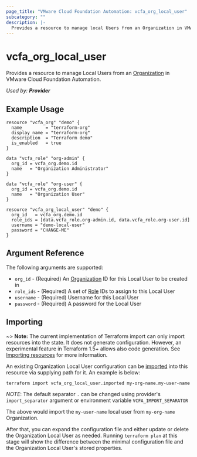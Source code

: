 ```yaml
---
page_title: "VMware Cloud Foundation Automation: vcfa_org_local_user"
subcategory: ""
description: |-
  Provides a resource to manage local Users from an Organization in VMware Cloud Foundation Automation.
---
```


# vcfa_org_local_user

Provides a resource to manage Local Users from an [Organization][vcfa_org] in VMware Cloud Foundation Automation.

_Used by: **Provider**_

## Example Usage

```hcl
resource "vcfa_org" "demo" {
  name         = "terraform-org"
  display_name = "terraform-org"
  description  = "Terraform demo"
  is_enabled   = true
}

data "vcfa_role" "org-admin" {
  org_id = vcfa_org.demo.id
  name   = "Organization Administrator"
}

data "vcfa_role" "org-user" {
  org_id = vcfa_org.demo.id
  name   = "Organization User"
}

resource "vcfa_org_local_user" "demo" {
  org_id   = vcfa_org.demo.id
  role_ids = [data.vcfa_role.org-admin.id, data.vcfa_role.org-user.id]
  username = "demo-local-user"
  password = "CHANGE-ME"
}
```

## Argument Reference

The following arguments are supported:

- `org_id` - (Required) An [Organization][vcfa_org] ID for this Local User to be created in
- `role_ids` - (Required) A set of [Role][vcfa_global_role] IDs to assign to this Local User
- `username` - (Required) Username for this Local User
- `password` - (Required) A password for the Local User

## Importing

~> **Note:** The current implementation of Terraform import can only import resources into the
state. It does not generate configuration. However, an experimental feature in Terraform 1.5+ allows
also code generation. See [Importing resources][importing-resources] for more information.

An existing Organization Local User configuration can be [imported][docs-import] into this resource via
supplying path for it. An example is below:

```
terraform import vcfa_org_local_user.imported my-org-name.my-user-name
```

_NOTE_: The default separator `.` can be changed using provider's `import_separator` argument or environment variable `VCFA_IMPORT_SEPARATOR`

The above would import the `my-user-name` local user from  `my-org-name` Organization.

After that, you can expand the configuration file and either update or delete the Organization Local User as needed. Running `terraform plan`
at this stage will show the difference between the minimal configuration file and the Organization Local User's stored properties.

[docs-import]: https://www.terraform.io/docs/import
[importing-resources]: /providers/vmware/vcfa/latest/docs/guides/importing_resources
[vcfa_org]: /providers/vmware/vcfa/latest/docs/resources/org
[vcfa_global_role]: /providers/vmware/vcfa/latest/docs/resources/global_role
